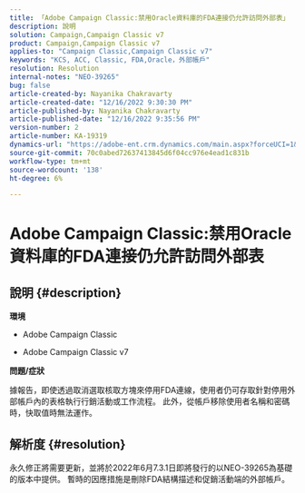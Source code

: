 ```yaml
---
title: 「Adobe Campaign Classic:禁用Oracle資料庫的FDA連接仍允許訪問外部表」
description: 說明
solution: Campaign,Campaign Classic v7
product: Campaign,Campaign Classic v7
applies-to: "Campaign Classic,Campaign Classic v7"
keywords: "KCS, ACC, Classic, FDA,Oracle，外部帳戶"
resolution: Resolution
internal-notes: "NEO-39265"
bug: false
article-created-by: Nayanika Chakravarty
article-created-date: "12/16/2022 9:30:30 PM"
article-published-by: Nayanika Chakravarty
article-published-date: "12/16/2022 9:35:56 PM"
version-number: 2
article-number: KA-19319
dynamics-url: "https://adobe-ent.crm.dynamics.com/main.aspx?forceUCI=1&pagetype=entityrecord&etn=knowledgearticle&id=1119dbd7-887d-ed11-81ac-6045bd006079"
source-git-commit: 70c0abed72637413845d6f04cc976e4ead1c831b
workflow-type: tm+mt
source-wordcount: '138'
ht-degree: 6%

---
```


# Adobe Campaign Classic:禁用Oracle資料庫的FDA連接仍允許訪問外部表

## 說明 {#description}


<b>環境</b>

- Adobe Campaign Classic

- Adobe Campaign Classic v7

<b>問題/症狀</b>

據報告，即使透過取消選取核取方塊來停用FDA連線，使用者仍可存取針對停用外部帳戶內的表格執行行銷活動或工作流程。 此外，從帳戶移除使用者名稱和密碼時，快取值時無法運作。






## 解析度 {#resolution}


永久修正將需要更新，並將於2022年6月7.3.1日即將發行的以NEO-39265為基礎的版本中提供。 暫時的因應措施是刪除FDA結構描述和促銷活動端的外部帳戶。
